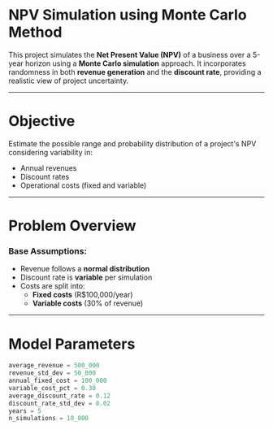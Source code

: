 # NPV Simulation using Monte Carlo Method

This project simulates the **Net Present Value (NPV)** of a business over a 5-year horizon using a **Monte Carlo simulation** approach. It incorporates randomness in both **revenue generation** and the **discount rate**, providing a realistic view of project uncertainty.

---

# Objective

Estimate the possible range and probability distribution of a project's NPV considering variability in:
- Annual revenues
- Discount rates
- Operational costs (fixed and variable)

---

# Problem Overview

### Base Assumptions:
- Revenue follows a **normal distribution**  
- Discount rate is **variable** per simulation  
- Costs are split into:
  - **Fixed costs** (R$100,000/year)
  - **Variable costs** (30% of revenue)

---

# Model Parameters

```python
average_revenue = 500_000
revenue_std_dev = 50_000
annual_fixed_cost = 100_000
variable_cost_pct = 0.30
average_discount_rate = 0.12
discount_rate_std_dev = 0.02
years = 5
n_simulations = 10_000
